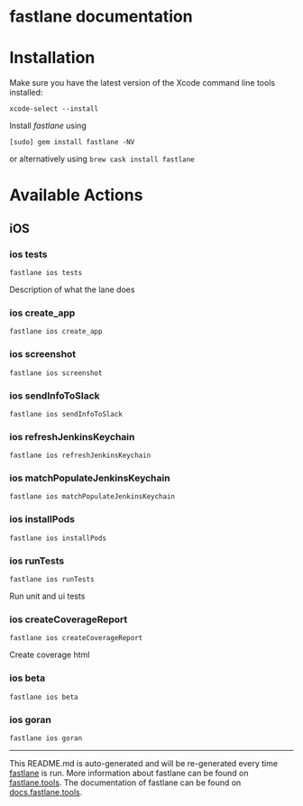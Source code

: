 fastlane documentation
================
# Installation

Make sure you have the latest version of the Xcode command line tools installed:

```
xcode-select --install
```

Install _fastlane_ using
```
[sudo] gem install fastlane -NV
```
or alternatively using `brew cask install fastlane`

# Available Actions
## iOS
### ios tests
```
fastlane ios tests
```
Description of what the lane does
### ios create_app
```
fastlane ios create_app
```

### ios screenshot
```
fastlane ios screenshot
```

### ios sendInfoToSlack
```
fastlane ios sendInfoToSlack
```

### ios refreshJenkinsKeychain
```
fastlane ios refreshJenkinsKeychain
```

### ios matchPopulateJenkinsKeychain
```
fastlane ios matchPopulateJenkinsKeychain
```

### ios installPods
```
fastlane ios installPods
```

### ios runTests
```
fastlane ios runTests
```
Run unit and ui tests
### ios createCoverageReport
```
fastlane ios createCoverageReport
```
Create coverage html
### ios beta
```
fastlane ios beta
```

### ios goran
```
fastlane ios goran
```


----

This README.md is auto-generated and will be re-generated every time [fastlane](https://fastlane.tools) is run.
More information about fastlane can be found on [fastlane.tools](https://fastlane.tools).
The documentation of fastlane can be found on [docs.fastlane.tools](https://docs.fastlane.tools).
